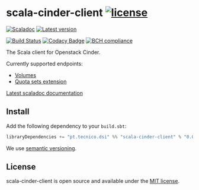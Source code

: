 # scala-cinder-client [![license](http://img.shields.io/:license-MIT-blue.svg)](LICENSE)
[![Scaladoc](http://javadoc-badge.appspot.com/pt.tecnico.dsi/scala-cinder-client_2.13.svg?label=scaladoc&style=plastic&maxAge=604800)](https://ist-dsi.github.io/scala-cinder-client/api/latest/pt/tecnico/dsi/openstack/cinder/index.html)
[![Latest version](https://index.scala-lang.org/ist-dsi/scala-cinder-client/scala-cinder-client/latest.svg)](https://index.scala-lang.org/ist-dsi/scala-cinder-client/scala-cinder-client)

[![Build Status](https://travis-ci.org/ist-dsi/scala-cinder-client.svg?branch=master&style=plastic&maxAge=604800)](https://travis-ci.org/ist-dsi/scala-cinder-client)
[![Codacy Badge](https://api.codacy.com/project/badge/Grade/)](https://www.codacy.com/app/IST-DSI/scala-cinder-client?utm_source=github.com&amp;utm_medium=referral&amp;utm_content=ist-dsi/scala-vault&amp;utm_campaign=Badge_Grade)
[![BCH compliance](https://bettercodehub.com/edge/badge/ist-dsi/scala-cinder-client)](https://bettercodehub.com/results/ist-dsi/scala-cinder-client)

The Scala client for Openstack Cinder.

Currently supported endpoints:
  
- [Volumes](https://docs.openstack.org/api-ref/block-storage/v3/index.html?expanded=#volumes-volumes)
- [Quota sets extension](https://docs.openstack.org/api-ref/block-storage/v3/index.html?expanded=#quota-sets-extension-os-quota-sets)

[Latest scaladoc documentation](https://ist-dsi.github.io/scala-cinder-client/api/latest/pt/tecnico/dsi/openstack/cinder/index.html)

## Install
Add the following dependency to your `build.sbt`:
```sbt
libraryDependencies += "pt.tecnico.dsi" %% "scala-cinder-client" % "0.0.0"
```
We use [semantic versioning](http://semver.org).

## License
scala-cinder-client is open source and available under the [MIT license](LICENSE).
